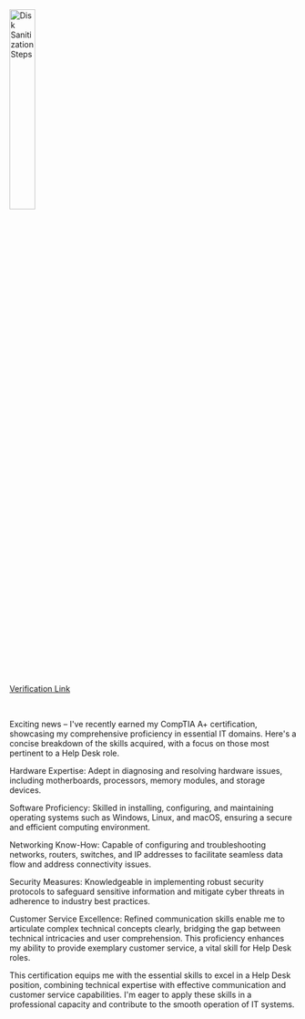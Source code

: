 <img src="https://i.imgur.com/2dkLYn9.png" height="30%" width="30%" alt="Disk Sanitization Steps"/> 

[Verification Link](https://www.credly.com/badges/992f2a01-bfa2-4e01-a23a-9d8579620040/public_url)
</p>
<br />
<p>
</p>
Exciting news – I've recently earned my CompTIA A+ certification, showcasing my comprehensive proficiency in essential IT domains. Here's a concise breakdown of the skills acquired, with a focus on those most pertinent to a Help Desk role.

Hardware Expertise: Adept in diagnosing and resolving hardware issues, including motherboards, processors, memory modules, and storage devices.

Software Proficiency: Skilled in installing, configuring, and maintaining operating systems such as Windows, Linux, and macOS, ensuring a secure and efficient computing environment.

Networking Know-How: Capable of configuring and troubleshooting networks, routers, switches, and IP addresses to facilitate seamless data flow and address connectivity issues.

Security Measures: Knowledgeable in implementing robust security protocols to safeguard sensitive information and mitigate cyber threats in adherence to industry best practices.

Customer Service Excellence: Refined communication skills enable me to articulate complex technical concepts clearly, bridging the gap between technical intricacies and user comprehension. This proficiency enhances my ability to provide exemplary customer service, a vital skill for Help Desk roles.

This certification equips me with the essential skills to excel in a Help Desk position, combining technical expertise with effective communication and customer service capabilities. I'm eager to apply these skills in a professional capacity and contribute to the smooth operation of IT systems.
